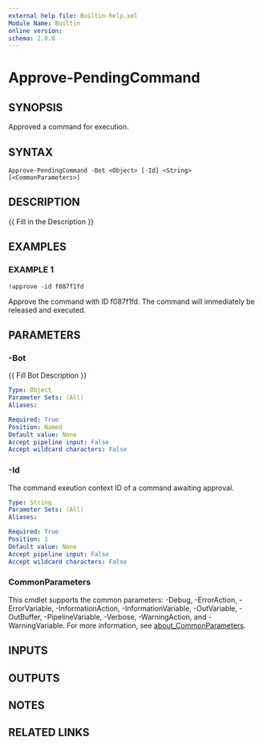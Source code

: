 ```yaml
---
external help file: Builtin-help.xml
Module Name: Builtin
online version:
schema: 2.0.0
---
```


# Approve-PendingCommand

## SYNOPSIS
Approved a command for execution.

## SYNTAX

```
Approve-PendingCommand -Bot <Object> [-Id] <String> [<CommonParameters>]
```

## DESCRIPTION
{{ Fill in the Description }}

## EXAMPLES

### EXAMPLE 1
```
!approve -id f087f1fd
```

Approve the command with ID f087f1fd.
The command will immediately be released and executed.

## PARAMETERS

### -Bot
{{ Fill Bot Description }}

```yaml
Type: Object
Parameter Sets: (All)
Aliases:

Required: True
Position: Named
Default value: None
Accept pipeline input: False
Accept wildcard characters: False
```

### -Id
The command exeution context ID of a command awaiting approval.

```yaml
Type: String
Parameter Sets: (All)
Aliases:

Required: True
Position: 1
Default value: None
Accept pipeline input: False
Accept wildcard characters: False
```

### CommonParameters
This cmdlet supports the common parameters: -Debug, -ErrorAction, -ErrorVariable, -InformationAction, -InformationVariable, -OutVariable, -OutBuffer, -PipelineVariable, -Verbose, -WarningAction, and -WarningVariable. For more information, see [about_CommonParameters](http://go.microsoft.com/fwlink/?LinkID=113216).

## INPUTS

## OUTPUTS

## NOTES

## RELATED LINKS
